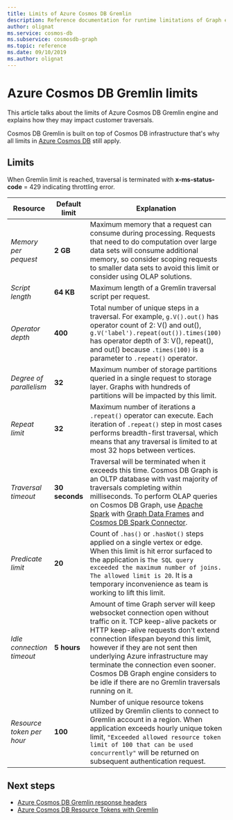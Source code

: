 ```yaml
---
title: Limits of Azure Cosmos DB Gremlin
description: Reference documentation for runtime limitations of Graph engine
author: olignat
ms.service: cosmos-db
ms.subservice: cosmosdb-graph
ms.topic: reference
ms.date: 09/10/2019
ms.author: olignat
---
```


# Azure Cosmos DB Gremlin limits
This article talks about the limits of Azure Cosmos DB Gremlin engine and explains how they may impact customer traversals.

Cosmos DB Gremlin is built on top of Cosmos DB infrastructure that's why all limits in [Azure Cosmos DB](https://docs.microsoft.com/azure/cosmos-db/concepts-limits) still apply. 

## Limits

When Gremlin limit is reached, traversal is terminated with **x-ms-status-code** = 429 indicating throttling error.

**Resource**	| **Default limit** | **Explanation**
--- | --- | ---
*Memory per pequest* | **2 GB** | Maximum memory that a request can consume during processing. Requests that need to do computation over large data sets will consume additional memory, so consider scoping requests to smaller data sets to avoid this limit or consider using OLAP solutions.
*Script length* | **64 KB** | Maximum length of a Gremlin traversal script per request.
*Operator depth* | **400** |  Total number of unique steps in a traversal. For example, ```g.V().out()``` has operator count of 2: V() and out(), ```g.V('label').repeat(out()).times(100)``` has operator depth of 3: V(), repeat(), and out() because ```.times(100)``` is a parameter to ```.repeat()``` operator.
*Degree of parallelism* | **32** | Maximum number of storage partitions queried in a single request to storage layer. Graphs with hundreds of partitions will be impacted by this limit.
*Repeat limit* | **32** | Maximum number of iterations a ```.repeat()``` operator can execute. Each iteration of ```.repeat()``` step in most cases performs breadth-first traversal, which means that any traversal is limited to at most 32 hops between vertices.
*Traversal timeout* | **30 seconds** | Traversal will be terminated when it exceeds this time. Cosmos DB Graph is an OLTP database with vast majority of traversals completing within milliseconds. To perform OLAP queries on Cosmos DB Graph, use [Apache Spark](https://azure.microsoft.com/services/cosmos-db/) with [Graph Data Frames](https://spark.apache.org/docs/latest/sql-programming-guide.html#datasets-and-dataframes) and [Cosmos DB Spark Connector](https://github.com/Azure/azure-cosmosdb-spark).
*Predicate limit* | **20** | Count of ```.has()``` or ```.hasNot()``` steps applied on a single vertex or edge. When this limit is hit error surfaced to the application is ```The SQL query exceeded the maximum number of joins. The allowed limit is 20```. It is a temporary inconvenience as team is working to lift this limit. 
*Idle connection timeout* | **5 hours** | Amount of time Graph server will keep websocket connection open without traffic on it. TCP keep-alive packets or HTTP keep-alive requests don't extend connection lifespan beyond this limit, however if they are not sent then underlying Azure infrastructure may terminate the connection even sooner. Cosmos DB Graph engine considers to be idle if there are no Gremlin traversals running on it.
*Resource token per hour* | **100** | Number of unique resource tokens utilized by Gremlin clients to connect to Gremlin account in a region. When application exceeds hourly unique token limit, `"Exceeded allowed resource token limit of 100 that can be used concurrently"` will be returned on subsequent authentication request.

## Next steps
* [Azure Cosmos DB Gremlin response headers](gremlin-headers.md) 
* [Azure Cosmos DB Resource Tokens with Gremlin](how-to-use-resource-tokens-gremlin.md)
